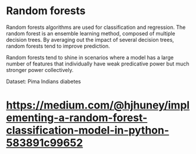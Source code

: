 # Random forests

Random forests algorithms are used for classification and regression. The random forest is an ensemble learning method, composed of multiple decision trees. By averaging out the impact of several decision trees, random forests tend to improve prediction.

Random forests tend to shine in scenarios where a model has a large number of features that individually have weak predicative power but much stronger power collectively.


Dataset: Pima Indians diabetes

# https://medium.com/@hjhuney/implementing-a-random-forest-classification-model-in-python-583891c99652